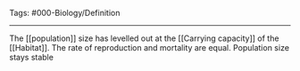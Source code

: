 Tags: #000-Biology/Definition 

---
The [[population]] size has levelled out at the [[Carrying capacity]] of the [[Habitat]]. The rate of reproduction and mortality are equal. Population size stays stable